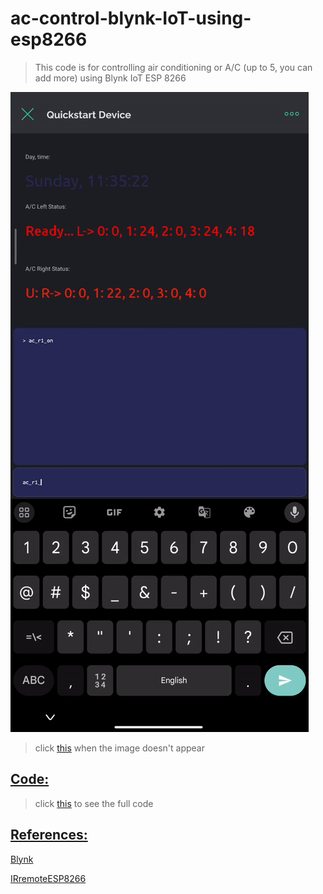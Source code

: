 # ac-control-blynk-IoT-using-esp8266

>This code is for controlling air conditioning or A/C (up to 5, you can add more) using Blynk IoT ESP 8266

![Result](https://github.com/charlierolando/ac-control-blynk-IoT-using-esp8266/blob/main/images/images1.gif)

>click [this](https://github.com/charlierolando/ac-control-blynk-IoT-using-esp8266/blob/main/images/images1.gif) when the image doesn't appear

## [Code:](#code)

>click [this](https://github.com/charlierolando/ac-control-blynk-IoT-using-esp8266/blob/master/source/ac-control-blynk-IoT-using-esp8266) to see the full code

## [References:](#references)

[Blynk](https://github.com/blynkkk/blynk-library)

[IRremoteESP8266](https://github.com/crankyoldgit/IRremoteESP8266/tree/master)
